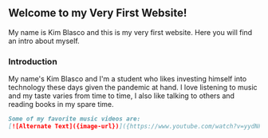 ## Welcome to my Very First Website!

My name is Kim Blasco and this is my very first website. Here you will find an intro about myself.

### Introduction

My name's Kim Blasco and I'm a student who likes investing himself into technology these days given the pandemic at hand.
I love listening to music and my taste varies from time to time, I also like talking to others and reading books in my spare time.

```markdown
Some of my favorite music videos are:
[![Alternate Text]({image-url})]({https://www.youtube.com/watch?v=yydNF8tuVmU&ab_channel=DaftPunk} "Link Title")

